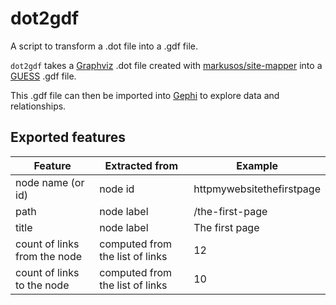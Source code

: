 # dot2gdf
A script to transform a .dot file into a .gdf file.

`dot2gdf` takes a [Graphviz](http://www.graphviz.org/) .dot file created with [markusos/site-mapper](https://github.com/markusos/site-mapper) into a [GUESS](http://graphexploration.cond.org/) .gdf file.

This .gdf file can then be imported into [Gephi](https://gephi.org/) to explore data and relationships.

## Exported features
| Feature | Extracted from | Example |
|---------|----------------|--------|
| node name (or id) | node id | httpmywebsitethefirstpage
| path | node label | /the-first-page |
| title | node label | The first page |
| count of links from the node | computed from the list of links | 12 |
| count of links to the node | computed from the list of links | 10 |
